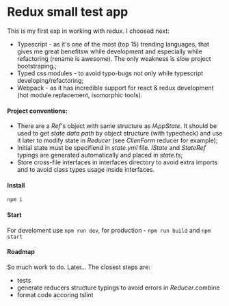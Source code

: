 # Redux small test app

This is my first exp in working with redux. I choosed next:

* Typescript - as it's one of the most (top 15) trending languages, that gives me great benefitsw while development and especially while refactoring (rename is awesome). The only weakness is slow project bootstraping.;
* Typed css modules - to avoid typo-bugs not only while typescript developing/refactoring;
* Webpack - as it has incredible support for react & redux development (hot module replacement, isomorphic tools).

#### Project conventions:
* There are a _Ref_'s object with same structure as _IAppState_. It should be used to get _state data path_ by object structure (with typecheck) and use it later to modify state in _Reducer_ (see _ClienForm_ reducer for example);
* Initial state must be specifiend in _state.yml_ file. _IState_ and _StateRef_ typings are generated automatically and placed in _state.ts_;
* Store cross-file interfaces in interfaces directory to avoid extra imports and to avoid class types usage inside interfaces.

#### Install
`npm i`

#### Start
For develoment use `npm run dev`, for production - `npm run build` and `npm start`

#### Roadmap
So much work to do. Later... The closest steps are:
* tests
* generate reducers structure typings to avoid errors in _Reducer_.combine
* format code accoring tslint
